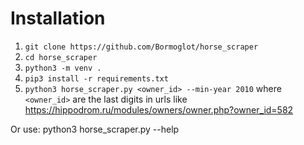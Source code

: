 # Installation
1. `git clone https://github.com/Bormoglot/horse_scraper`
2. `cd horse_scraper`
3. `python3 -m venv .`
4. `pip3 install -r requirements.txt`
5. `python3 horse_scraper.py <owner_id> --min-year 2010` where `<owner_id>` are the last digits in urls like https://hippodrom.ru/modules/owners/owner.php?owner_id=582

Or use: python3 horse_scraper.py --help